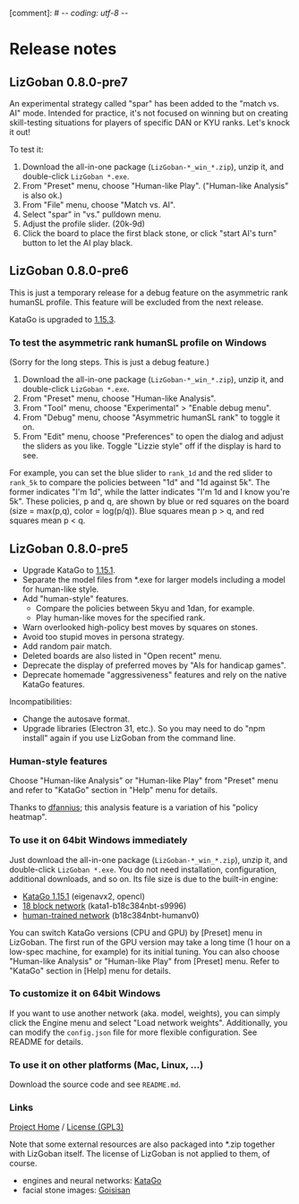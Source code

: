 [comment]: # -*- coding: utf-8 -*-

# Release notes

## LizGoban 0.8.0-pre7

An experimental strategy called "spar" has been added to the "match vs. AI" mode. Intended for practice, it's not focused on winning but on creating skill-testing situations for players of specific DAN or KYU ranks. Let's knock it out!

To test it:

1. Download the all-in-one package (`LizGoban-*_win_*.zip`), unzip it, and double-click `LizGoban *.exe`.
2. From "Preset" menu, choose "Human-like Play". ("Human-like Analysis" is also ok.)
3. From "File" menu, choose "Match vs. AI".
4. Select "spar" in "vs." pulldown menu.
5. Adjust the profile slider. (20k-9d)
6. Click the board to place the first black stone, or click "start AI's turn" button to let the AI play black.

## LizGoban 0.8.0-pre6

This is just a temporary release for a debug feature on the asymmetric rank humanSL profile. This feature will be excluded from the next release.

KataGo is upgraded to [1.15.3](https://github.com/lightvector/KataGo/releases/tag/v1.15.3).

### To test the asymmetric rank humanSL profile on Windows

(Sorry for the long steps. This is just a debug feature.)

1. Download the all-in-one package (`LizGoban-*_win_*.zip`), unzip it, and double-click `LizGoban *.exe`.
2. From "Preset" menu, choose "Human-like Analysis".
3. From "Tool" menu, choose "Experimental" > "Enable debug menu".
4. From "Debug" menu, choose "Asymmetric humanSL rank" to toggle it on.
5. From "Edit" menu, choose "Preferences" to open the dialog and adjust the sliders as you like. Toggle "Lizzie style" off if the display is hard to see.

For example, you can set the blue slider to `rank_1d` and the red slider to `rank_5k` to compare the policies between "1d" and "1d against 5k". The former indicates "I'm 1d", while the latter indicates "I'm 1d and I know you're 5k". These policies, p and q, are shown by blue or red squares on the board (size = max(p,q), color = log(p/q)). Blue squares mean p > q, and red squares mean p < q.

## LizGoban 0.8.0-pre5

* Upgrade KataGo to [1.15.1](https://github.com/lightvector/KataGo/releases/tag/v1.15.1).
* Separate the model files from *.exe for larger models including a model for human-like style.
* Add "human-style" features.
  * Compare the policies between 5kyu and 1dan, for example.
  * Play human-like moves for the specified rank.
* Warn overlooked high-policy best moves by squares on stones.
* Avoid too stupid moves in persona strategy.
* Add random pair match.
* Deleted boards are also listed in "Open recent" menu.
* Deprecate the display of preferred moves by "AIs for handicap games".
* Deprecate homemade "aggressiveness" features and rely on the native KataGo features.

Incompatibilities:

* Change the autosave format.
* Upgrade libraries (Electron 31, etc.). So you may need to do "npm install" again if you use LizGoban from the command line.

### Human-style features

Choose "Human-like Analysis" or "Human-like Play" from "Preset" menu and refer to "KataGo" section in "Help" menu for details.

Thanks to [dfannius](https://github.com/dfannius); this analysis feature is a variation of his "policy heatmap".

### To use it on 64bit Windows immediately

Just download the all-in-one package (`LizGoban-*_win_*.zip`), unzip it, and double-click `LizGoban *.exe`. You do not need installation, configuration, additional downloads, and so on. Its file size is due to the built-in engine:

* [KataGo 1.15.1](https://github.com/lightvector/KataGo/releases/tag/v1.15.1) (eigenavx2, opencl)
* [18 block network](https://katagotraining.org/networks/) (kata1-b18c384nbt-s9996)
* [human-trained network](https://github.com/lightvector/KataGo/releases/tag/v1.15.0) (b18c384nbt-humanv0)

You can switch KataGo versions (CPU and GPU) by [Preset] menu in LizGoban. The first run of the GPU version may take a long time (1 hour on a low-spec machine, for example) for its initial tuning. You can also choose "Human-like Analysis" or "Human-like Play" from [Preset] menu. Refer to "KataGo" section in [Help] menu for details.

### To customize it on 64bit Windows

If you want to use another network (aka. model, weights), you can simply click the Engine menu and select "Load network weights". Additionally, you can modify the `config.json` file for more flexible configuration. See README for details.

### To use it on other platforms (Mac, Linux, ...)

Download the source code and see `README.md`.

### Links

[Project Home](https://github.com/kaorahi/lizgoban) /
[License (GPL3)](https://github.com/kaorahi/lizgoban/blob/master/LICENSE.txt)

Note that some external resources are also packaged into *.zip together with LizGoban itself. The license of LizGoban is not applied to them, of course.

* engines and neural networks: [KataGo](https://github.com/lightvector/KataGo/)
* facial stone images: [Goisisan](https://www.asahi-net.or.jp/~hk6t-itu/igo/goisisan.html)
